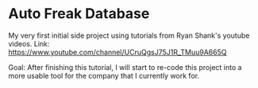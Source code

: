 # Auto Freak Database

My very first initial side project using tutorials from Ryan Shank's youtube videos.
Link: https://www.youtube.com/channel/UCruQgsJ75J1R_TMuu9A665Q

Goal: After finishing this tutorial, I will start to re-code this project into a more usable tool for the company that I currently work for.
